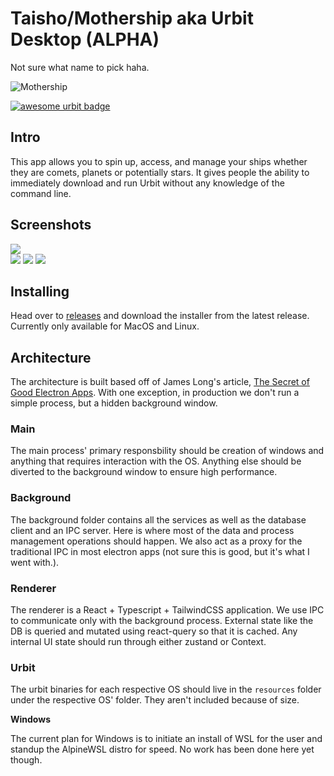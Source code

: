 # Taisho/Mothership aka Urbit Desktop (ALPHA)

Not sure what name to pick haha.

![Mothership](https://hmillerdev.nyc3.digitaloceanspaces.com/nocsyx-lassul/BALEEN%20CLASS_PATREON_190519.jpg)

[![awesome urbit badge](https://img.shields.io/badge/~-awesome%20urbit-lightgrey)](https://github.com/urbit/awesome-urbit)

## Intro

This app allows you to spin up, access, and manage your ships whether they are comets, planets or potentially stars. It gives people the ability to immediately download and run Urbit without any knowledge of the command line.

## Screenshots
![](https://hmillerdev.nyc3.digitaloceanspaces.com/nocsyx-lassul/Screen%20Shot%202021-02-15%20at%2011.34.00%20AM.png)  
![](https://hmillerdev.nyc3.digitaloceanspaces.com/nocsyx-lassul/Screen%20Shot%202021-02-15%20at%2011.34.25%20AM.png)
![](https://hmillerdev.nyc3.digitaloceanspaces.com/nocsyx-lassul/Screen%20Shot%202021-02-15%20at%2011.43.17%20AM.png)
![](https://hmillerdev.nyc3.digitaloceanspaces.com/nocsyx-lassul/Screen%20Shot%202021-02-15%20at%2011.48.21%20AM.png)

## Installing

Head over to [releases](https://github.com/arthyn/taisho/releases) and download the installer from the latest release. Currently only available for MacOS and Linux.

## Architecture

The architecture is built based off of James Long's article, [The Secret of Good Electron Apps](https://archive.jlongster.com/secret-of-good-electron-apps). With one exception, in production we don't run a simple process, but a hidden background window.

### Main

The main process' primary responsbility should be creation of windows and anything that requires interaction with the OS. Anything else should be diverted to the background window to ensure high performance.

### Background

The background folder contains all the services as well as the database client and an IPC server. Here is where most of the data and process management operations should happen. We also act as a proxy for the traditional IPC in most electron apps (not sure this is good, but it's what I went with.).

### Renderer

The renderer is a React + Typescript + TailwindCSS application. We use IPC to communicate only with the background process. External state like the DB is queried and mutated using react-query so that it is cached. Any internal UI state should run through either zustand or Context.

### Urbit

The urbit binaries for each respective OS should live in the `resources` folder under the respective OS' folder. They aren't included because of size.

**Windows**

The current plan for Windows is to initiate an install of WSL for the user and standup the AlpineWSL distro for speed. No work has been done here yet though.
